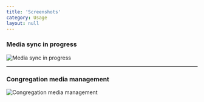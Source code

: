 ```yaml
---
title: 'Screenshots'
category: Usage
layout: null
---
```


### Media sync in progress

![Media sync in progress](https://github.com/sircharlo/jw-meeting-media-fetcher/blob/master/screenshots/hero-main.gif?raw=true)

----

### Congregation media management

![Congregation media management](https://github.com/sircharlo/jw-meeting-media-fetcher/blob/master/screenshots/hero-cong.gif?raw=true)
